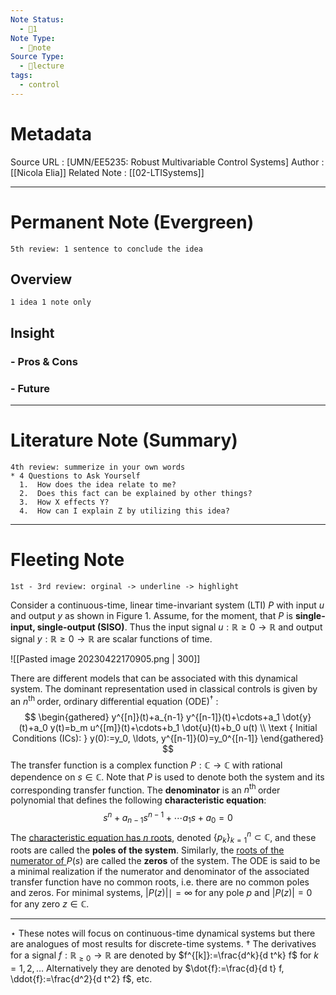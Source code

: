```yaml
---
Note Status:
  - 🔅1
Note Type:
  - 📄note
Source Type:
  - 🏫lecture
tags:
  - control
---
```

# Metadata
Source URL       : [UMN/EE5235: Robust Multivariable Control Systems]
Author              : [[Nicola Elia]]
Related Note     : [[02-LTISystems]] 

---

# Permanent Note (Evergreen)
	5th review: 1 sentence to conclude the idea
## Overview
	1 idea 1 note only


## Insight
### - Pros & Cons


### - Future


---

# Literature Note (Summary)
	4th review: summerize in your own words
	* 4 Questions to Ask Yourself
	  1.  How does the idea relate to me?
	  2.  Does this fact can be explained by other things?
	  3.  How X effects Y?
	  4.  How can I explain Z by utilizing this idea?


---

# Fleeting Note 
	1st - 3rd review: orginal -> underline -> highlight

Consider a continuous-time, linear time-invariant system (LTI) $P$ with input $u$ and output $y$ as shown in Figure 1. Assume, for the moment, that $P$ is **single-input, single-output (SISO)**. Thus the input signal $u: \mathbb{R}{\geq 0} \rightarrow \mathbb{R}$ and output signal $y: \mathbb{R}{\geq 0} \rightarrow \mathbb{R}$ are scalar functions of time.

![[Pasted image 20230422170905.png | 300]]

There are different models that can be associated with this dynamical system. The dominant representation used in classical controls is given by an $n^{\text {th }}$ order, ordinary differential equation $(\mathrm{ODE})^{\dagger}$ :
$$
\begin{gathered}
y^{[n]}(t)+a_{n-1} y^{[n-1]}(t)+\cdots+a_1 \dot{y}(t)+a_0 y(t)=b_m u^{[m]}(t)+\cdots+b_1 \dot{u}(t)+b_0 u(t) \\
\text { Initial Conditions (ICs): } y(0):=y_0, \ldots, y^{[n-1]}(0)=y_0^{[n-1]}
\end{gathered}
$$
The transfer function is a complex function $P: \mathbb{C} \rightarrow \mathbb{C}$ with rational dependence on $s \in \mathbb{C}$. Note that $P$ is used to denote both the system and its corresponding transfer function. The **denominator** is an $n^{\text {th }}$ order polynomial that defines the following **characteristic equation**:
$$
s^n+a_{n-1} s^{n-1}+\cdots a_1 s+a_0=0
$$
The <u>characteristic equation has $n$ roots</u>, denoted $\left\{p_k\right\}_{k=1}^n \subset \mathbb{C}$, and these roots are called the **poles of the system**. Similarly, the <u>roots of the numerator of </u> $P(s)$ are called the **zeros** of the system. The ODE is said to be a minimal realization if the numerator and denominator of the associated transfer function have no common roots, i.e. there are no common poles and zeros. For minimal systems, $|P(z)| \mid=\infty$ for any pole $p$ and $|P(z)|=0$ for any zero $z \in \mathbb{C}$.

---
$\star$ These notes will focus on continuous-time dynamical systems but there are analogues of most results for discrete-time systems.
$\dagger$ The derivatives for a signal $f: \mathbb{R}_{\geq 0} \rightarrow \mathbb{R}$ are denoted by $f^{[k]}:=\frac{d^k}{d t^k} f$ for $k=1,2, \ldots$ Alternatively they are denoted by $\dot{f}:=\frac{d}{d t} f, \ddot{f}:=\frac{d^2}{d t^2} f$, etc.





